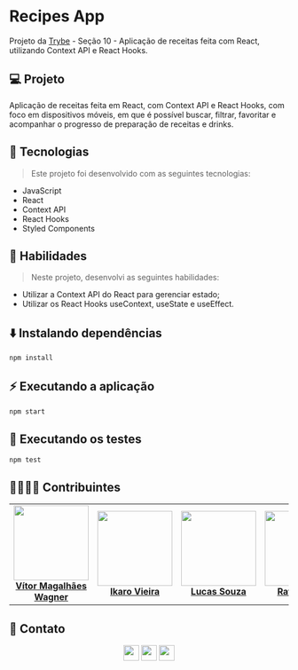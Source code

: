 # Recipes App
Projeto da [Trybe](https://www.betrybe.com/) - Seção 10 - Aplicação de receitas feita com React, utilizando Context API e React Hooks.

## 💻 Projeto

Aplicação de receitas feita em React, com Context API e React Hooks, com foco em dispositivos móveis, em que é possível buscar, filtrar, favoritar e acompanhar o progresso de preparação de receitas e drinks.

## 🚀 Tecnologias
> Este projeto foi desenvolvido com as seguintes tecnologias:

- JavaScript
- React
- Context API
- React Hooks
- Styled Components

## 📌 Habilidades

> Neste projeto, desenvolvi as seguintes habilidades:

- Utilizar a Context API do React para gerenciar estado;
- Utilizar os React Hooks useContext, useState e useEffect.

## ⬇️ Instalando dependências

```bash
npm install
``` 

## ⚡ Executando a aplicação

```bash
npm start
``` 

## 🧪 Executando os testes

```bash
npm test
```

## 👨‍💻👩‍💻 Contribuintes
<div>
    <table>
        <tr>
            <td align="center"><a href="https://github.com/vitorwagner"><img src="https://avatars.githubusercontent.com/u/110688585" width="135px;" height="135px;" alt=""/><br /><b>Vítor Magalhães Wagner</b></a></td>
            <td align="center"><a href="https://github.com/Ikarosv"><img src="https://avatars.githubusercontent.com/u/89671522?v=4" width="135px;" height="135px;" alt=""/><br /><b>Ikaro Vieira</b></a></td>
            <td align="center"><a href="https://github.com/Lucasteisouza"><img src="https://avatars.githubusercontent.com/u/110496356?v=4" width="135px;" height="135px; alt=""/><br /><b>Lucas Souza</b></a></td>
            <td align="center"><a href="https://github.com/rafahbrito"><img src="https://avatars.githubusercontent.com/u/110928602?v=4" width="135px;" height="135px; alt=""/><br /><b>Rafael Brito</b></a></td>
            <td align="center"><a href="https://github.com/dnlrgs"><img src="https://avatars.githubusercontent.com/u/84756183?v=4" width="135px;" height="135px; alt=""/><br /><b>Daniel Regis</b></a></td>
        </tr>
    </table>
</div>

## 💬 Contato

<div align="center" style="display: inline_block">
  <a href="https://vitorwagner.github.io" target="_blank"><img height="28rem" src="https://img.shields.io/badge/my_portfolio-3fc337?style=for-the-badge" target="_blank"></a> 
  <a href="https://www.linkedin.com/in/vitorwagner" target="_blank"><img height="28rem" src="https://img.shields.io/badge/LinkedIn-0077B5?style=for-the-badge&logo=linkedin&logoColor=white"></a> 
  <a href = "mailto:vitormwagner@gmail.com"><img height="28rem" src="https://img.shields.io/badge/Gmail-D14836?style=for-the-badge&logo=gmail&logoColor=white" target="_blank"></a>
</div>
